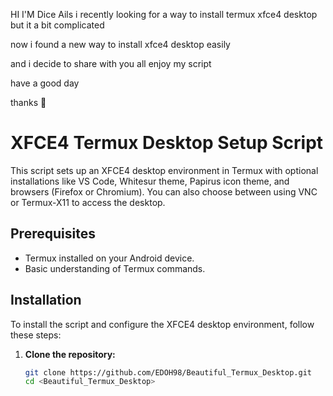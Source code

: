 HI I'M Dice Ails i recently looking for a way 
to install termux xfce4 desktop but it
a bit complicated

now i found a new way to install xfce4 desktop 
easily

and i decide to share with you all
enjoy my script

have a good day

thanks 🙏


# XFCE4 Termux Desktop Setup Script

This script sets up an XFCE4 desktop environment in Termux with optional installations like VS Code, Whitesur theme, Papirus icon theme, and browsers (Firefox or Chromium). You can also choose between using VNC or Termux-X11 to access the desktop.

## Prerequisites

- Termux installed on your Android device.
- Basic understanding of Termux commands.
  
## Installation

To install the script and configure the XFCE4 desktop environment, follow these steps:

1. **Clone the repository:**

   ```bash
   git clone https://github.com/EDOH98/Beautiful_Termux_Desktop.git
   cd <Beautiful_Termux_Desktop>
